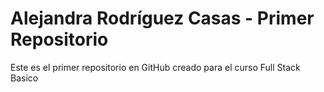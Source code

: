 # Alejandra Rodríguez Casas - Primer Repositorio 

Este es el primer repositorio en GitHub creado para el curso Full Stack Basico

